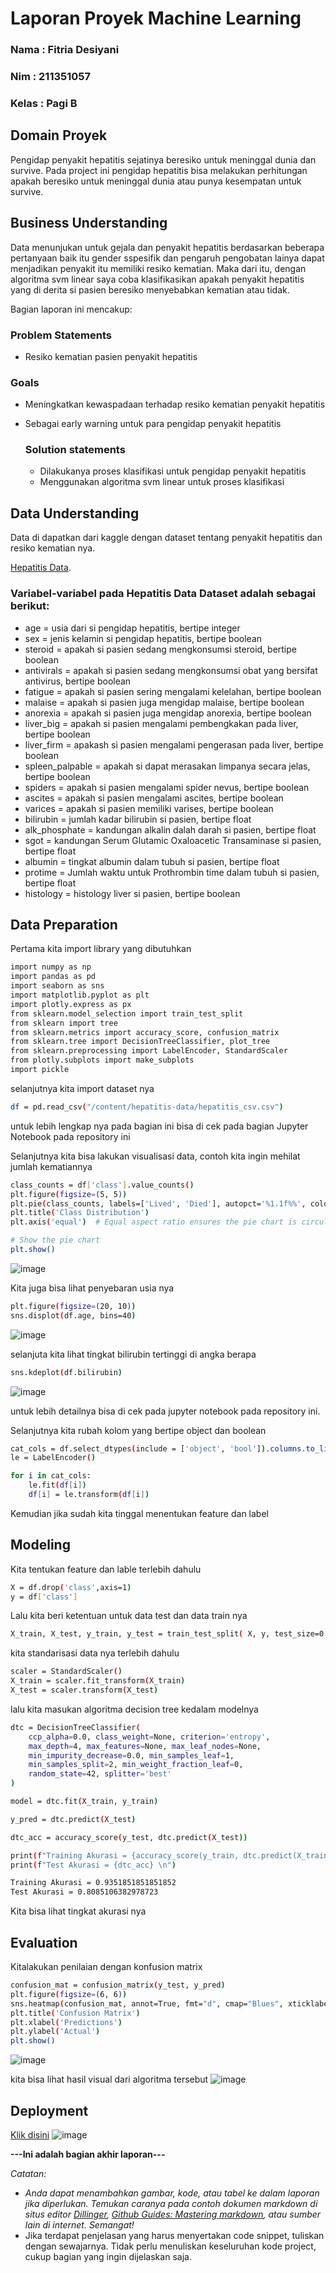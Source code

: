 # Laporan Proyek Machine Learning
### Nama : Fitria Desiyani
### Nim : 211351057
### Kelas : Pagi B

## Domain Proyek

Pengidap penyakit hepatitis sejatinya beresiko untuk meninggal dunia dan survive. Pada project ini pengidap hepatitis bisa melakukan perhitungan apakah beresiko untuk meninggal dunia atau punya kesempatan untuk survive.

## Business Understanding

Data menunjukan untuk gejala dan penyakit hepatitis berdasarkan beberapa pertanyaan baik itu gender sspesifik dan pengaruh pengobatan lainya dapat menjadikan penyakit itu memiliki resiko kematian. Maka dari itu, dengan algoritma svm linear saya coba klasifikasikan apakah penyakit hepatitis yang di derita si pasien beresiko menyebabkan kematian atau tidak.

Bagian laporan ini mencakup:

### Problem Statements

- Resiko kematian pasien penyakit hepatitis
 
### Goals

- Meningkatkan kewaspadaan terhadap resiko kematian penyakit hepatitis
- Sebagai early warning untuk para pengidap penyakit hepatitis

    ### Solution statements
    - Dilakukanya proses klasifikasi untuk pengidap penyakit hepatitis
    - Menggunakan algoritma svm linear untuk proses klasifikasi

## Data Understanding
Data di dapatkan dari kaggle dengan dataset tentang penyakit hepatitis dan resiko kematian nya.

[Hepatitis Data](https://www.kaggle.com/datasets/codebreaker619/hepatitis-data/).


### Variabel-variabel pada Hepatitis Data Dataset adalah sebagai berikut:
- age = usia dari si pengidap hepatitis, bertipe integer
- sex = jenis kelamin si pengidap hepatitis, bertipe boolean
- steroid = apakah si pasien sedang mengkonsumsi steroid, bertipe boolean
- antivirals = apakah si pasien sedang mengkonsumsi obat yang bersifat antivirus, bertipe boolean
- fatigue = apakah si pasien sering mengalami kelelahan, bertipe boolean
- malaise = apakah si pasien juga mengidap malaise, bertipe boolean
- anorexia = apakah si pasien juga mengidap anorexia, bertipe boolean
- liver_big = apakah si pasien mengalami pembengkakan pada liver, bertipe boolean
- liver_firm = apakash si pasien mengalami pengerasan pada liver, bertipe boolean
- spleen_palpable = apakah si dapat merasakan limpanya secara jelas, bertipe boolean
- spiders = apakah si pasien mengalami spider nevus, bertipe boolean
- ascites = apakah si pasien mengalami ascites, bertipe boolean
- varices = apakah si pasien memiliki varises, bertipe boolean
- bilirubin = jumlah kadar bilirubin si pasien, bertipe float
- alk_phosphate = kandungan alkalin dalah darah si pasien, bertipe float
- sgot = kandungan Serum Glutamic Oxaloacetic Transaminase si pasien, bertipe float
- albumin = tingkat albumin dalam tubuh si pasien, bertipe float
- protime = Jumlah waktu untuk Prothrombin time dalam tubuh si pasien, bertipe float
- histology = histology liver si pasien, bertipe boolean

## Data Preparation
Pertama kita import library yang dibutuhkan
```bash
import numpy as np
import pandas as pd
import seaborn as sns
import matplotlib.pyplot as plt
import plotly.express as px
from sklearn.model_selection import train_test_split
from sklearn import tree
from sklearn.metrics import accuracy_score, confusion_matrix
from sklearn.tree import DecisionTreeClassifier, plot_tree
from sklearn.preprocessing import LabelEncoder, StandardScaler
from plotly.subplots import make_subplots
import pickle
```
selanjutnya kita import dataset nya
```bash
df = pd.read_csv("/content/hepatitis-data/hepatitis_csv.csv")
```
untuk lebih lengkap nya pada bagian ini bisa di cek pada bagian Jupyter Notebook pada repository ini

Selanjutnya kita bisa lakukan visualisasi data, contoh kita ingin mehilat jumlah kematiannya
```bash
class_counts = df['class'].value_counts()
plt.figure(figsize=(5, 5))
plt.pie(class_counts, labels=['Lived', 'Died'], autopct='%1.1f%%', colors=['skyblue', 'lightcoral'])
plt.title('Class Distribution')
plt.axis('equal')  # Equal aspect ratio ensures the pie chart is circular.

# Show the pie chart
plt.show()
```
![image](https://github.com/fitriades/uasml/assets/149255008/08de6428-086d-4d8f-8b40-1b16084d3626)

Kita juga bisa lihat penyebaran usia nya
```bash
plt.figure(figsize=(20, 10))
sns.displot(df.age, bins=40)
```
![image](https://github.com/fitriades/uasml/assets/149255008/43ac254b-3b61-4fdf-a939-a5e94f689d12)

selanjuta kita lihat tingkat bilirubin tertinggi di angka berapa
```bash
sns.kdeplot(df.bilirubin)
```
![image](https://github.com/fitriades/uasml/assets/149255008/0c6fd265-da74-4f1d-bfd3-43e2561d7830)

untuk lebih detailnya bisa di cek pada jupyter notebook pada repository ini.

Selanjutnya kita rubah kolom yang bertipe object dan boolean
```bash
cat_cols = df.select_dtypes(include = ['object', 'bool']).columns.to_list()
le = LabelEncoder()

for i in cat_cols:
    le.fit(df[i])
    df[i] = le.transform(df[i])
```
Kemudian jika sudah kita tinggal menentukan feature dan label


## Modeling
Kita tentukan feature dan lable terlebih dahulu
```bash
X = df.drop('class',axis=1)
y = df['class']
```
Lalu kita beri ketentuan untuk data test dan data train nya
```bash
X_train, X_test, y_train, y_test = train_test_split( X, y, test_size=0.3, random_state=0)
```
kita standarisasi data nya terlebih dahulu
```bash
scaler = StandardScaler()
X_train = scaler.fit_transform(X_train)
X_test = scaler.transform(X_test)
```
lalu kita masukan algoritma decision tree kedalam modelnya
```bash
dtc = DecisionTreeClassifier(
    ccp_alpha=0.0, class_weight=None, criterion='entropy',
    max_depth=4, max_features=None, max_leaf_nodes=None,
    min_impurity_decrease=0.0, min_samples_leaf=1,
    min_samples_split=2, min_weight_fraction_leaf=0,
    random_state=42, splitter='best'
)

model = dtc.fit(X_train, y_train)

y_pred = dtc.predict(X_test)

dtc_acc = accuracy_score(y_test, dtc.predict(X_test))

print(f"Training Akurasi = {accuracy_score(y_train, dtc.predict(X_train))}")
print(f"Test Akurasi = {dtc_acc} \n")
```
```bash
Training Akurasi = 0.9351851851851852
Test Akurasi = 0.8085106382978723
```
Kita bisa lihat tingkat akurasi nya

## Evaluation
Kitalakukan penilaian dengan konfusion matrix
```bash
confusion_mat = confusion_matrix(y_test, y_pred)
plt.figure(figsize=(6, 6))
sns.heatmap(confusion_mat, annot=True, fmt="d", cmap="Blues", xticklabels=dtc.classes_, yticklabels=dtc.classes_)
plt.title('Confusion Matrix')
plt.xlabel('Predictions')
plt.ylabel('Actual')
plt.show()
```
![image](https://github.com/fitriades/uasml/assets/149255008/b5bb232f-91f1-423f-a815-aadeafd88165)

kita bisa lihat hasil visual dari algoritma tersebut
![image](https://github.com/fitriades/uasml/assets/149255008/077fd6e2-b501-4355-8209-c630702d5074)


## Deployment
[Klik disini](https://uasmld3.streamlit.app/)
![image](https://github.com/fitriades/uasml/assets/149255008/3f496ef9-45ba-452b-bf4b-377c2f40e583)


**---Ini adalah bagian akhir laporan---**

_Catatan:_
- _Anda dapat menambahkan gambar, kode, atau tabel ke dalam laporan jika diperlukan. Temukan caranya pada contoh dokumen markdown di situs editor [Dillinger](https://dillinger.io/), [Github Guides: Mastering markdown](https://guides.github.com/features/mastering-markdown/), atau sumber lain di internet. Semangat!_
- Jika terdapat penjelasan yang harus menyertakan code snippet, tuliskan dengan sewajarnya. Tidak perlu menuliskan keseluruhan kode project, cukup bagian yang ingin dijelaskan saja.

